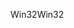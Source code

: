 <span data-ttu-id="a8ab2-101">Win32</span><span class="sxs-lookup"><span data-stu-id="a8ab2-101">Win32</span></span>